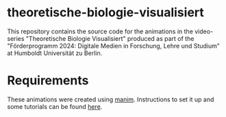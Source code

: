 # theoretische-biologie-visualisiert

This repository contains the source code for the animations in the video-series "Theoretische Biologie Visualisiert" produced as part of the "Förderprogramm 2024: Digitale Medien in Forschung, Lehre und Studium" at Humboldt Universität zu Berlin.

# Requirements

These animations were created using [manim](https://github.com/3b1b/manim). Instructions to set it up and some tutorials can be found [here](https://www.manim.community/). 


